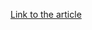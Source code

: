 [Link to the article](https://www.trustwave.com/en-us/resources/blogs/spiderlabs-blog/email-bombing-why-you-need-to-be-concerned/)

